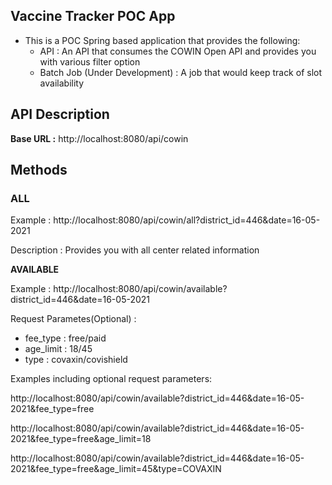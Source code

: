 ## **Vaccine Tracker POC App**

- This is a POC Spring based application that provides the following:
    - API : An API that consumes the COWIN Open API and provides you with various filter option
    - Batch Job (Under Development) : A job that would keep track of slot availability


## **API Description**

**Base URL :** http://localhost:8080/api/cowin

## **Methods**

### ALL

Example : http://localhost:8080/api/cowin/all?district_id=446&date=16-05-2021

Description : Provides you with all center related information

**AVAILABLE**

Example : http://localhost:8080/api/cowin/available?district_id=446&date=16-05-2021

Request Parametes(Optional) :

- fee_type : free/paid
- age_limit : 18/45
- type : covaxin/covishield

Examples including optional request parameters:

http://localhost:8080/api/cowin/available?district\_id=446&date=16-05-2021&fee\_type=free

http://localhost:8080/api/cowin/available?district\_id=446&date=16-05-2021&fee\_type=free&age_limit=18

http://localhost:8080/api/cowin/available?district\_id=446&date=16-05-2021&fee\_type=free&age_limit=45&type=COVAXIN